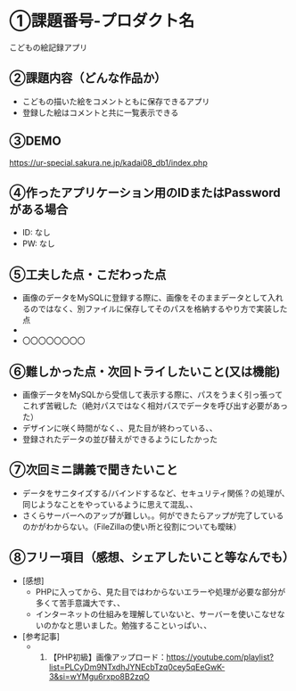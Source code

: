 # ①課題番号-プロダクト名

こどもの絵記録アプリ

## ②課題内容（どんな作品か）

- こどもの描いた絵をコメントともに保存できるアプリ
- 登録した絵はコメントと共に一覧表示できる

## ③DEMO

https://ur-special.sakura.ne.jp/kadai08_db1/index.php

## ④作ったアプリケーション用のIDまたはPasswordがある場合

- ID: なし
- PW: なし

## ⑤工夫した点・こだわった点

- 画像のデータをMySQLに登録する際に、画像をそのままデータとして入れるのではなく、別ファイルに保存してそのパスを格納するやり方で実装した点
- 
- 〇〇〇〇〇〇〇〇

## ⑥難しかった点・次回トライしたいこと(又は機能)

- 画像データをMySQLから受信して表示する際に、パスをうまく引っ張ってこれず苦戦した（絶対パスではなく相対パスでデータを呼び出す必要があった）
- デザインに咲く時間がなく、、見た目が終わっている、、
- 登録されたデータの並び替えができるようにしたかった

## ⑦次回ミニ講義で聞きたいこと

- データをサニタイズする/バインドするなど、セキュリティ関係？の処理が、同じようなことをやっているように思えて混乱、、
- さくらサーバーへのアップが難しい。。何ができたらアップが完了しているのかがわからない。（FileZillaの使い所と役割についても曖昧）

## ⑧フリー項目（感想、シェアしたいこと等なんでも）

- [感想]
  - PHPに入ってから、見た目ではわからないエラーや処理が必要な部分が多くて苦手意識大です、、
  - インターネットの仕組みを理解していないと、サーバーを使いこなせないのかなと思いました。勉強することいっぱい、、
- [参考記事]
  - 1. 【PHP初級】画像アップロード：https://youtube.com/playlist?list=PLCyDm9NTxdhJYNEcbTzq0cey5qEeGwK-3&si=wYMgu6rxpo8B2zqO
